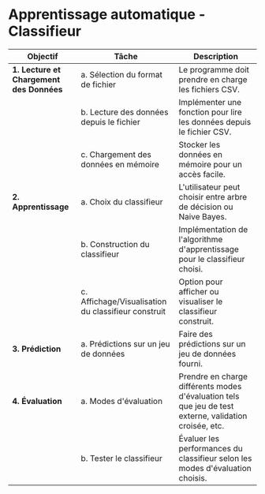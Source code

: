 # Apprentissage automatique - Classifieur

| Objectif                                  | Tâche                                                | Description                                       |
|-------------------------------------------|-------------------------------------------------------|---------------------------------------------------|
| **1. Lecture et Chargement des Données**   | a. Sélection du format de fichier                    | Le programme doit prendre en charge les fichiers CSV.|
|                                           | b. Lecture des données depuis le fichier             | Implémenter une fonction pour lire les données depuis le fichier CSV.|
|                                           | c. Chargement des données en mémoire                | Stocker les données en mémoire pour un accès facile.   |
| **2. Apprentissage**                       | a. Choix du classifieur                              | L'utilisateur peut choisir entre arbre de décision ou Naive Bayes.   |
|                                           | b. Construction du classifieur                       | Implémentation de l'algorithme d'apprentissage pour le classifieur choisi.|
|                                           | c. Affichage/Visualisation du classifieur construit | Option pour afficher ou visualiser le classifieur construit.|
| **3. Prédiction**                         | a. Prédictions sur un jeu de données                | Faire des prédictions sur un jeu de données fourni.   |
| **4. Évaluation**                         | a. Modes d'évaluation                                | Prendre en charge différents modes d'évaluation tels que jeu de test externe, validation croisée, etc.|
|                                           | b. Tester le classifieur                             | Évaluer les performances du classifieur selon les modes d'évaluation choisis.|
